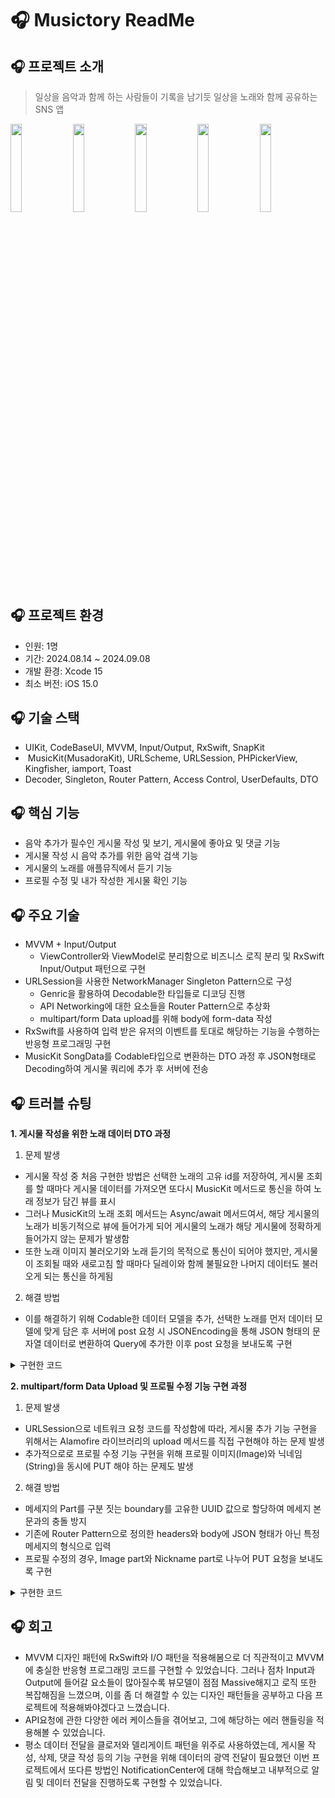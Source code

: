 # 🎧 Musictory ReadMe

## 🎧 프로젝트 소개
> 일상을 음악과 함께 하는 사람들이 기록을 남기듯 일상을 노래와 함께 공유하는 SNS 앱

<img src="https://github.com/user-attachments/assets/00d5a9f7-88cf-4b2e-9cbb-952ddd8d0161" width="19%"/>
<img src="https://github.com/user-attachments/assets/c9721c15-1de1-4827-a9d8-9b696f208538" width="19%"/>
<img src="https://github.com/user-attachments/assets/8b665c5c-e358-4e6b-b0d5-a1765a75c3f4" width="19%"/>
<img src="https://github.com/user-attachments/assets/09c14dfe-1950-4df8-a9fc-487a72691b27" width="19%"/>
<img src="https://github.com/user-attachments/assets/efccf9e2-9132-42b7-a366-dcd9c34f61a5" width="19%"/>

## 🎧 프로젝트 환경
- 인원: 1명
- 기간: 2024.08.14 ~ 2024.09.08
- 개발 환경: Xcode 15
- 최소 버전: iOS 15.0


## 🎧 기술 스택
- UIKit, CodeBaseUI, MVVM, Input/Output, RxSwift, SnapKit
-  MusicKit(MusadoraKit), URLScheme, URLSession, PHPickerView, Kingfisher, iamport, Toast
- Decoder, Singleton, Router Pattern, Access Control, UserDefaults, DTO

## 🎧 핵심 기능
- 음악 추가가 필수인 게시물 작성 및 보기, 게시물에 좋아요 및 댓글 기능
- 게시물 작성 시 음악 추가를 위한 음악 검색 기능
- 게시물의 노래를 애플뮤직에서 듣기 기능
- 프로필 수정 및 내가 작성한 게시물 확인 기능

## 🎧 주요 기술
- MVVM + Input/Output
  - ViewController와 ViewModel로 분리함으로 비즈니스 로직 분리 및 RxSwift Input/Output 패턴으로 구현
- URLSession을 사용한 NetworkManager Singleton Pattern으로 구성
   - Genric을 활용하여 Decodable한 타입들로 디코딩 진행
   - API Networking에 대한 요소들을 Router Pattern으로 추상화
   - multipart/form Data upload를 위해 body에 form-data 작성
- RxSwift를 사용하여 입력 받은 유저의 이벤트를 토대로 해당하는 기능을 수행하는 반응형 프로그래밍 구현
- MusicKit SongData를 Codable타입으로 변환하는 DTO 과정 후 JSON형태로 Decoding하여 게시물 쿼리에 추가 후 서버에 전송

## 🎧 트러블 슈팅

****1. 게시물 작성을 위한 노래 데이터 DTO 과정**** 

1) 문제 발생
- 게시물 작성 중 처음 구현한 방법은 선택한 노래의 고유 id를 저장하여, 게시물 조회를 할 때마다 게시물 데이터를 가져오면 또다시 MusicKit 메서드로 통신을 하여 노래 정보가 담긴 뷰를 표시
- 그러나 MusicKit의 노래 조회 메서드는 Async/await 메서드여서, 해당 게시물의 노래가 비동기적으로 뷰에 들어가게 되어 게시물의 노래가 해당 게시물에 정확하게 들어가지 않는 문제가 발생함
- 또한 노래 이미지 불러오기와 노래 듣기의 목적으로 통신이 되어야 했지만, 게시물이 조회될 때와 새로고침 할 때마다 딜레이와 함께 불필요한 나머지 데이터도 불러오게 되는 통신을 하게됨

2) 해결 방법
-  이를 해결하기 위해 Codable한 데이터 모델을 추가, 선택한 노래를 먼저 데이터 모델에 맞게 담은 후 서버에 post 요청 시 JSONEncoding을 통해 JSON 형태의 문자열 데이터로 변환하여 Query에 추가한 이후 post 요청을 보내도록 구현

<details><summary> 구현한 코드
</summary>

- SongModel
<img src="https://github.com/user-attachments/assets/459e1796-c4a0-4f45-8000-27d10b045b24" width="33%"/>

- Post Logic code
<img src="https://github.com/user-attachments/assets/93c94fa1-90bb-4d02-8768-bda6669f50fe" width="40%"/>

- ConfigureView code
<img src="https://github.com/user-attachments/assets/cccc07c4-cb7a-44e0-867e-36551ebdd898" width="50%"/>
</details>

****2. multipart/form Data Upload 및 프로필 수정 기능 구현 과정**** 

1) 문제 발생
- URLSession으로 네트워크 요청 코드를 작성함에 따라, 게시물 추가 기능 구현을 위해서는 Alamofire 라이브러리의 upload 메서드를 직접 구현해야 하는 문제 발생
- 추가적으로로 프로필 수정 기능 구현을 위해 프로필 이미지(Image)와 닉네임(String)을 동시에 PUT 해야 하는 문제도 발생

2) 해결 방법
- 메세지의 Part를 구분 짓는 boundary를 고유한 UUID 값으로 할당하여 메세지 본문과의 충돌 방지
- 기존에 Router Pattern으로 정의한 headers와 body에 JSON 형태가 아닌 특정 메세지의 형식으로 입력
- 프로필 수정의 경우, Image part와 Nickname part로 나누어 PUT 요청을 보내도록 구현


<details><summary> 구현한 코드
</summary>

- Image Query
<img src="https://github.com/user-attachments/assets/71537614-ad62-416b-817d-dfdd7b5c0aa5" width="40%"/>

- multipart/form Data HeaderFields
<img src="https://github.com/user-attachments/assets/8b6b1d3c-4077-4a07-b7bd-c1efa2858cb3" width="40%"/>

- Router Pattern 게시물 Post의 httpBody
<img src="https://github.com/user-attachments/assets/9ad7fa3a-4765-4b57-827b-75b6330a1d0c" width="45%"/>

- Router Pattern 프로필 수정의 httpBody
<img src="https://github.com/user-attachments/assets/537c6db6-242a-4d84-948e-fc5cf2024823" width="45%"/>

</details>

## 🎧 회고
- MVVM 디자인 패턴에 RxSwift와 I/O 패턴을 적용해봄으로 더 직관적이고 MVVM에 충실한 반응형 프로그래밍 코드를 구현할 수 있었습니다. 그러나 점차 Input과 Output에 들어갈 요소들이 많아질수록 뷰모델이 점점 Massive해지고 로직 또한 복잡해짐을 느꼈으며, 이를 좀 더 해결할 수 있는 디자인 패턴들을 공부하고 다음 프로젝트에 적용해봐야겠다고 느꼈습니다.
- API요청에 관한 다양한 에러 케이스들을 겪어보고, 그에 해당하는 에러 핸들링을 적용해볼 수 있었습니다.
- 평소 데이터 전달을 클로저와 델리게이트 패턴을 위주로 사용하였는데, 게시물 작성, 삭제, 댓글 작성 등의 기능 구현을 위해 데이터의 광역 전달이 필요했던 이번 프로젝트에서 또다른 방법인 NotificationCenter에 대해 학습해보고 내부적으로 알림 및 데이터 전달을 진행하도록 구현할 수 있었습니다.
